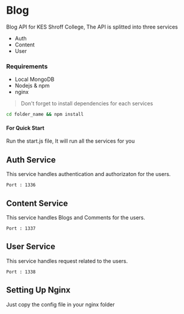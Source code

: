 # Blog

Blog API for KES Shroff College, The API is splitted into three services

- Auth
- Content
- User

### Requirements

- Local MongoDB
- Nodejs & npm
- nginx

> Don't forget to install dependencies for each services

```bash
cd folder_name && npm install
```

#### For Quick Start

Run the start.js file, It will run all the services for you

## Auth Service

This service handles authentication and authorizaton for the users.

`Port : 1336`

## Content Service

This service handles Blogs and Comments for the users.

`Port : 1337`

## User Service

This service handles request related to the users.

`Port : 1338`

## Setting Up Nginx

Just copy the config file in your nginx folder
